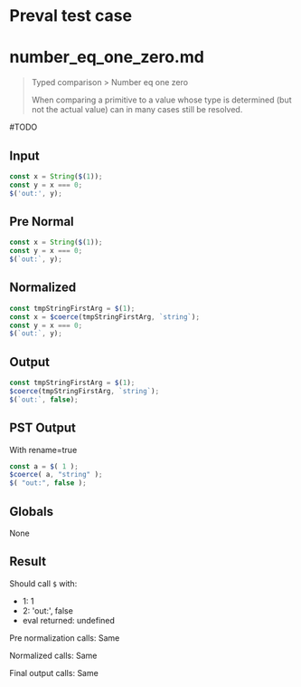 # Preval test case

# number_eq_one_zero.md

> Typed comparison > Number eq one zero
>
> When comparing a primitive to a value whose type is determined (but not the actual value) can in many cases still be resolved.

#TODO

## Input

`````js filename=intro
const x = String($(1));
const y = x === 0;
$('out:', y);
`````

## Pre Normal


`````js filename=intro
const x = String($(1));
const y = x === 0;
$(`out:`, y);
`````

## Normalized


`````js filename=intro
const tmpStringFirstArg = $(1);
const x = $coerce(tmpStringFirstArg, `string`);
const y = x === 0;
$(`out:`, y);
`````

## Output


`````js filename=intro
const tmpStringFirstArg = $(1);
$coerce(tmpStringFirstArg, `string`);
$(`out:`, false);
`````

## PST Output

With rename=true

`````js filename=intro
const a = $( 1 );
$coerce( a, "string" );
$( "out:", false );
`````

## Globals

None

## Result

Should call `$` with:
 - 1: 1
 - 2: 'out:', false
 - eval returned: undefined

Pre normalization calls: Same

Normalized calls: Same

Final output calls: Same
